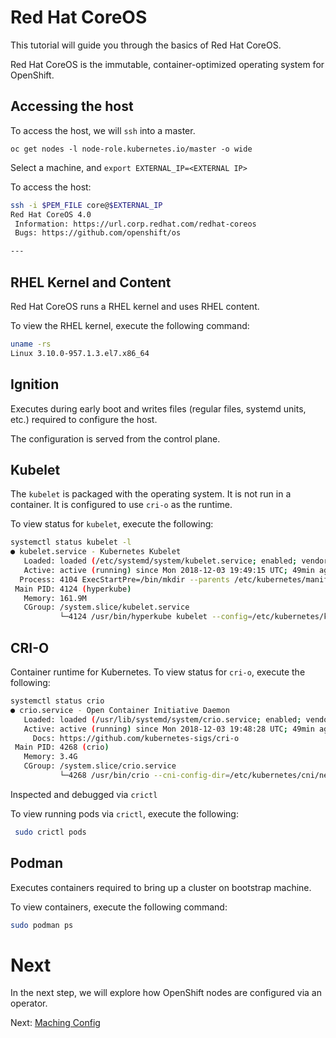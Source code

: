 # Red Hat CoreOS

This tutorial will guide you through the basics of Red Hat CoreOS.

Red Hat CoreOS is the immutable, container-optimized operating system for OpenShift.

## Accessing the host

To access the host, we will `ssh` into a master.

```
oc get nodes -l node-role.kubernetes.io/master -o wide
```

Select a machine, and `export EXTERNAL_IP=<EXTERNAL IP>`

To access the host:

```sh
ssh -i $PEM_FILE core@$EXTERNAL_IP
Red Hat CoreOS 4.0
 Information: https://url.corp.redhat.com/redhat-coreos
 Bugs: https://github.com/openshift/os

---
```

## RHEL Kernel and Content

Red Hat CoreOS runs a RHEL kernel and uses RHEL content.

To view the RHEL kernel, execute the following command:

```sh
uname -rs
Linux 3.10.0-957.1.3.el7.x86_64
```

## Ignition

Executes during early boot and writes files (regular files, systemd units, etc.) required to configure the host.

The configuration is served from the control plane.

## Kubelet

The `kubelet` is packaged with the operating system.  It is not run in a
container.  It is configured to use `cri-o` as the runtime.

To view status for `kubelet`, execute the following:

```sh
systemctl status kubelet -l
● kubelet.service - Kubernetes Kubelet
   Loaded: loaded (/etc/systemd/system/kubelet.service; enabled; vendor preset: enabled)
   Active: active (running) since Mon 2018-12-03 19:49:15 UTC; 49min ago
  Process: 4104 ExecStartPre=/bin/mkdir --parents /etc/kubernetes/manifests (code=exited, status=0/SUCCESS)
 Main PID: 4124 (hyperkube)
   Memory: 161.9M
   CGroup: /system.slice/kubelet.service
           └─4124 /usr/bin/hyperkube kubelet --config=/etc/kubernetes/kubelet.conf --bootstrap-kubeconfig=/etc/kubernetes/kubeconfig --rotate-certificates --kubeconfig=/var/lib/kubelet/kubeconfig --container-runtime=remote --container-runtime-endpoint=/var/run/crio/crio.sock --allow-privileged --node-labels=node-role.kubernetes.io/master --minimum-container-ttl-duration=6m0s --client-ca-file=/etc/kubernetes/ca.crt --cloud-provider=aws --anonymous-auth=false --register-with-taints=node-role.kubernetes.io/master=:NoSchedule
```

## CRI-O
Container runtime for Kubernetes.
To view status for `cri-o`, execute the following:

```sh
systemctl status crio
● crio.service - Open Container Initiative Daemon
   Loaded: loaded (/usr/lib/systemd/system/crio.service; enabled; vendor preset: enabled)
   Active: active (running) since Mon 2018-12-03 19:48:28 UTC; 49min ago
     Docs: https://github.com/kubernetes-sigs/cri-o
 Main PID: 4268 (crio)
   Memory: 3.4G
   CGroup: /system.slice/crio.service
           └─4268 /usr/bin/crio --cni-config-dir=/etc/kubernetes/cni/net.d --cni-plugin-dir=/var/lib/cni/bin
```

Inspected and debugged via `crictl`

To view running pods via `crictl`, execute the following:

```sh
 sudo crictl pods
```

## Podman

Executes containers required to bring up a cluster on bootstrap machine.

To view containers, execute the following command:

```sh
sudo podman ps
```

# Next

In the next step, we will explore how OpenShift nodes are configured via an operator.

Next: [Maching Config](03-machine-config.md)